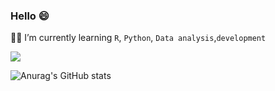 ### Hello :smile:

:man_student: I’m currently learning `R`, `Python`, `Data analysis`,`development`



<a href="asdf134652@gmail.com" target="_blank"><img src="https://img.shields.io/badge/asdf134652@gmail.com-배경색?style=뱃지모양&logo=Gmail&logoColor=#EA4335"/></a>

![Anurag's GitHub stats](https://github-readme-stats.vercel.app/api?username=holawan&show_icons=true&theme=radical)



